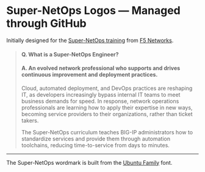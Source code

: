 # Super-NetOps Logos — Managed through GitHub

Initially designed for the [Super-NetOps training](https://f5.com/education/super-netops-training) from [F5 Networks](https://github.com/f5networks).

> #### Q. What is a Super-NetOps Engineer?
> 
> #### A. An evolved network professional who supports and drives continuous improvement and deployment practices.
> 
> Cloud, automated deployment, and DevOps practices are reshaping IT, as developers increasingly bypass internal IT teams to meet business demands for speed. In response, network operations professionals are learning how to apply their expertise in new ways, becoming service providers to their organizations, rather than ticket takers.
> 
> The Super-NetOps curriculum teaches BIG-IP administrators how to standardize services and provide them through automation toolchains, reducing time-to-service from days to minutes.

---

The Super-NetOps wordmark is built from the [Ubuntu Family](https://github.com/earaujoassis/ubuntu-fontface) font.
